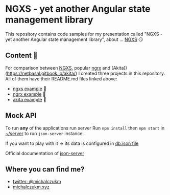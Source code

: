 # NGXS - yet another Angular state management library

This repository contains code samples for my presentation called "NGXS - yet another Angular state management library", about ... [NGXS](https://ngxs.gitbook.io/ngxs/) :smirk:

## Content :rocket:

For comparison between [NGXS](https://ngxs.gitbook.io/ngxs/), popular [ngrx](http://ngrx.github.io/) and [Akita])(https://netbasal.gitbook.io/akita/) I created three projects in this repository. All of them have their README.md files linked above:

* [ngxs example](ngxs/README.md) :speedboat:
* [ngrx example](ngrx/README.md) :helicopter:
* [akita example](akita/README.md) 🐶


## Mock API

To run **any** of the applications run server
Run `npm install` then `npm start` in [~/server](../server) to run `json-server` instance.

If you want to play with it => its data is configured in [db.json file](../server/db.json)

Official documentation of [json-server](https://github.com/typicode/json-server)

## Where you can find me?

* [twitter: @michalczukm](https://twitter.com/michalczukm)
* [michalczukm.xyz](https://michalczukm.xyz)